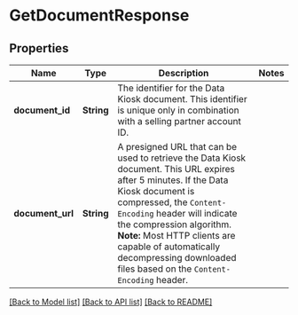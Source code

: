 # GetDocumentResponse

## Properties

Name | Type | Description | Notes
------------ | ------------- | ------------- | -------------
**document_id** | **String** | The identifier for the Data Kiosk document. This identifier is unique only in combination with a selling partner account ID. | 
**document_url** | **String** | A presigned URL that can be used to retrieve the Data Kiosk document. This URL expires after 5 minutes. If the Data Kiosk document is compressed, the `Content-Encoding` header will indicate the compression algorithm.  **Note:** Most HTTP clients are capable of automatically decompressing downloaded files based on the `Content-Encoding` header. | 

[[Back to Model list]](../README.md#documentation-for-models) [[Back to API list]](../README.md#documentation-for-api-endpoints) [[Back to README]](../README.md)


